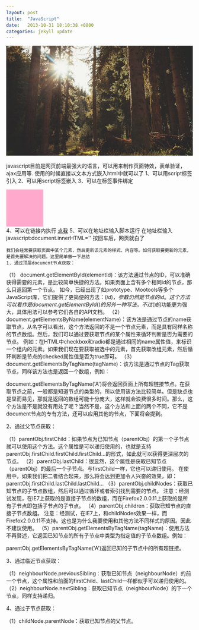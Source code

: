 ```yaml
---
layout: post
title:  "JavaScript"
date:   2013-10-31 18:10:38 +0800
categories: jekyll update
---
```


<img src="/images/fulls/02.jpg" class="fit image">

javascript目前是网页前端最强大的语言，可以用来制作页面特效，表单验证，ajax应用等.
使用的时候直接以文本方式嵌入html中就可以了
1、可以用script标签引入
    <script type="text/javascript" src="js文件路径"></script>
2、可以用script标签嵌入
    <script type="text/javascript" >
    //js语句
    </script>
3、可以在标签事件绑定
    <div style="width:100px;height:100px;background:#ffaacc" onclick="alert('您点击了我')"></div>
4、可以在链接内执行
    <a href="javascript:void(alert('我不走'))">点我</a>
5、可以在地址栏输入脚本运行
    在地址栏输入
    javascript:document.innerHTML=''
    按回车后，网页就白了

    我们会经常要获取页面中某个元素，然后更新该元素的样式、内容等。如何获取要更新的元素，是首先要解决的问题。这里简单做一下总结
    1. 通过顶层document节点获取：

（1） document.getElementById(elementId)：该方法通过节点的ID，可以准确获得需要的元素，是比较简单快捷的方法。如果页面上含有多个相同id的节点，那么只返回第一个节点。
如今，已经出现了如prototype、Mootools等多个JavaScript库，它们提供了更简便的方法：$(id)，参数仍然是节点的id。这个方法可以看作是
document.getElementById()的另外一种写法，不过$()的功能更为强大，具体用法可以参考它们各自的API文档。
（2）document.getElementsByName(elementName)：该方法是通过节点的name获取节点，从名字可以看出，这个方法返回的不是一个节点元素，而是具有同样名称的节点数组。然后，我们可以通过要获取节点的某个属性来循环判断是否为需要的节点。
例如：在HTML中checkbox和radio都是通过相同的name属性值，来标识一个组内的元素。如果我们现在要获取被选中的元素，首先获取改组元素，然后循环判断是节点的checked属性值是否为true即可。
（3）document.getElementsByTagName(tagName)：该方法是通过节点的Tag获取节点，同样该方法也是返回一个数组，例如：

document.getElementsByTagName('A')将会返回页面上所有超链接节点。在获取节点之前，一般都是知道节点的类型的，所以使用该方法比较简单。但是缺点也是显而易见，那就是返回的数组可能十分庞大，这样就会浪费很多时间。那么，这个方法是不是就没有用处了呢？当然不是，这个方法和上面的两个不同，它不是document节点的专有方法，还可以应用其他的节点，下面将会提到。

2、通过父节点获取：

（1）parentObj.firstChild：如果节点为已知节点（parentObj）的第一个子节点就可以使用这个方法。这个属性是可以递归使用的，也就是支持
parentObj.firstChild.firstChild.firstChild...的形式，如此就可以获得更深层次的节点。
（2）parentObj.lastChild：很显然，这个属性是获取已知节点（parentObj）的最后一个子节点。与firstChild一样，它也可以递归使用。
在使用中，如果我们把二者结合起来，那么将会达到更加令人兴奋的效果，即：parentObj.firstChild.lastChild.lastChild...
（3）parentObj.childNodes：获取已知节点的子节点数组，然后可以通过循环或者索引找到需要的节点。
注意：经测试发现，在IE7上获取的是直接子节点的数组，而在Firefox2.0.0.11上获取的是所有子节点即包括子节点的子节点。
（4）parentObj.children：获取已知节点的直接子节点数组。
注意：经测试，在IE7上，和childNodes效果一样，而Firefox2.0.0.11不支持。这也是为什么我要使用和其他方法不同样式的原因。因此不建议使用。
（5）parentObj.getElementsByTagName(tagName)：使用方法不再赘述，它返回已知节点的所有子节点中类型为指定值的子节点数组。例如：

parentObj.getElementsByTagName('A')返回已知的子节点中的所有超链接。

3、通过临近节点获取：

（1）neighbourNode.previousSibling：获取已知节点（neighbourNode）的前一个节点，这个属性和前面的firstChild、lastChild一样都似乎可以递归使用的。
（2）neighbourNode.nextSibling：获取已知节点（neighbourNode）的下一个节点，同样支持递归。

4、通过子节点获取：

（1）childNode.parentNode：获取已知节点的父节点。

